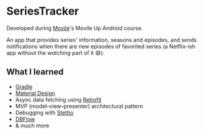 # SeriesTracker
Developed during [Movile](https://movile.com/)'s Movile Up Android course.

An app that provides series' information, seasons and episodes, and sends notifications when there are new episodes of favorited series (a Netflix-ish app without the *watching* part of it :sweat_smile:).

## What I learned
- [Gradle](https://gradle.org/)
- [Material Design](https://material.io/design/)
- Async data fetching using [Retrofit](https://square.github.io/retrofit/)
- MVP (model–view–presenter) architectural pattern
- Debugging with [Stetho](https://facebook.github.io/stetho/)
- [DBFlow](https://github.com/agrosner/DBFlow)
- & much more

[](https://github.com/laurelkeys/movile-up/blob/master/screens-preview.png)
